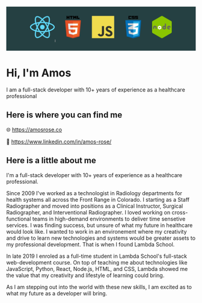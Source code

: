 <!--
**AmMiRo/AmMiRo** is a ✨ _special_ ✨ repository because its `README.md` (this file) appears on your GitHub profile.

Here are some ideas to get you started:

- 🔭 I’m currently working on ...
- 🌱 I’m currently learning ...
- 👯 I’m looking to collaborate on ...
- 🤔 I’m looking for help with ...
- 💬 Ask me about ...
- 📫 How to reach me: ...
- 😄 Pronouns: ...
- ⚡ Fun fact: ...
-->

![Banner](./images/logo_banner_dark_teal.png)

# Hi, I'm Amos

I am a full-stack developer with 10+ years of experience as a healthcare professional

## Here is where you can find me

🌐 https://amosrose.co

💼 https://www.linkedin.com/in/amos-rose/

## Here is a little about me

I'm a full-stack developer with 10+ years of experience as a healthcare professional.

Since 2009 I've worked as a technologist in Radiology departments for health systems all across the Front Range in Colorado. I starting as a Staff Radiographer and moved into positions as a Clinical Instructor, Surgical Radiographer, and Interventional Radiographer. I loved working on cross-functional teams in high-demand environments to deliver time sensetive services. I was finding success, but unsure of what my future in healthcare would look like. I wanted to work in an environement where my creativity and drive to learn new technologies and systems would be greater assets to my professional development. That is when I found Lambda School.

In late 2019 I enroled as a full-time student in Lambda School's full-stack web-development course. On top of teaching me about technologies like JavaScript, Python, React, Node.js, HTML, and CSS, Lambda showed me the value that my creativity and lifestyle of learning could bring.

As I am stepping out into the world with these new skills, I am excited as to what my future as a developer will bring.
